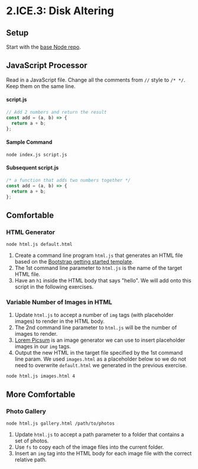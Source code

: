 # 2.ICE.3: Disk Altering

## Setup

Start with the [base Node repo](https://github.com/rocketacademy/base-node-bootcamp).

## JavaScript Processor

Read in a JavaScript file. Change all the comments from `//` style to `/* */`. Keep them on the same line.

#### script.js

```javascript
// Add 2 numbers and return the result
const add = (a, b) => {
  return a + b;
};
```

#### Sample Command

```text
node index.js script.js
```

#### Subsequent script.js

```javascript
/* a function that adds two numbers together */
const add = (a, b) => {
  return a + b;
};
```

## Comfortable

### HTML Generator

```text
node html.js default.html
```

1. Create a command line program `html.js` that generates an HTML file based on the [Bootstrap getting started template](https://getbootstrap.com/docs/4.5/getting-started/introduction/#starter-template).
2. The 1st command line parameter to `html.js` is the name of the target HTML file.
3. Have an `h1` inside the HTML body that says "hello". We will add onto this script in the following exercises.

### Variable Number of Images in HTML

1. Update `html.js` to accept a number of `img` tags \(with placeholder images\) to render in the HTML body.
2. The 2nd command line parameter to `html.js` will be the number of images to render.
3. [Lorem Picsum](https://picsum.photos/) is an image generator we can use to insert placeholder images in our `img` tags.
4. Output the new HTML in the target file specified by the 1st command line param. We used `images.html` as a placeholder below so we do not need to overwrite `default.html` we generated in the previous exercise.

```text
node html.js images.html 4
```

## More Comfortable

### Photo Gallery

```text
node html.js gallery.html /path/to/photos
```

1. Update `html.js` to accept a path parameter to a folder that contains a set of photos.
2. Use `fs` to copy each of the image files into the current folder.
3. Insert an `img` tag into the HTML body for each image file with the correct relative path.

